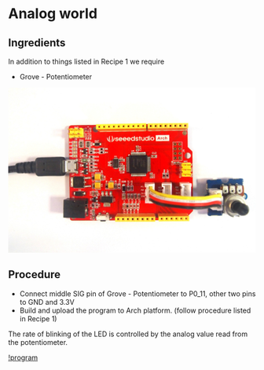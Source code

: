 # Analog world #
## Ingredients ##
In addition to things listed in Recipe 1 we require

* Grove - Potentiometer

![Analog world](figures/analog_world.jpg)

## Procedure ##

* Connect middle SIG pin of Grove - Potentiometer to P0_11, other two pins to GND and 3.3V
* Build and upload the program to Arch platform. (follow procedure listed in Recipe 1)

The rate of blinking of the LED is controlled by the analog value read from the potentiometer.

[!program](users/viswesr/code/Arch_Analog_POT)

